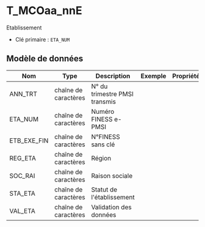 # T_MCOaa_nnE

Etablissement

- Clé primaire : `ETA_NUM`

## Modèle de données

|Nom|Type|Description|Exemple|Propriétés|
|-|-|-|-|-|
|ANN_TRT|chaîne de caractères|N° du trimestre PMSI transmis|||
|ETA_NUM|chaîne de caractères|Numéro FINESS e-PMSI|||
|ETB_EXE_FIN|chaîne de caractères|N°FINESS sans clé|||
|REG_ETA|chaîne de caractères|Région|||
|SOC_RAI|chaîne de caractères|Raison sociale|||
|STA_ETA|chaîne de caractères|Statut de l'établissement|||
|VAL_ETA|chaîne de caractères|Validation des données|||
